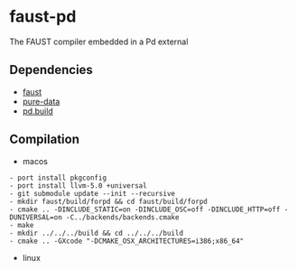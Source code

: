 # faust-pd
The FAUST compiler embedded in a Pd external

## Dependencies
- [faust](https://github.com/grame-cncm/faust.git)
- [pure-data](https://github.com/pure-data/pure-data.git)
- [pd.build](https://github.com/pierreguillot/pd.build.git)

## Compilation

- macos
```
- port install pkgconfig
- port install llvm-5.0 +universal
- git submodule update --init --recursive
- mkdir faust/build/forpd && cd faust/build/forpd
- cmake .. -DINCLUDE_STATIC=on -DINCLUDE_OSC=off -DINCLUDE_HTTP=off -DUNIVERSAL=on -C../backends/backends.cmake
- make
- mkdir ../../../build && cd ../../../build
- cmake .. -GXcode "-DCMAKE_OSX_ARCHITECTURES=i386;x86_64"
```
- linux
